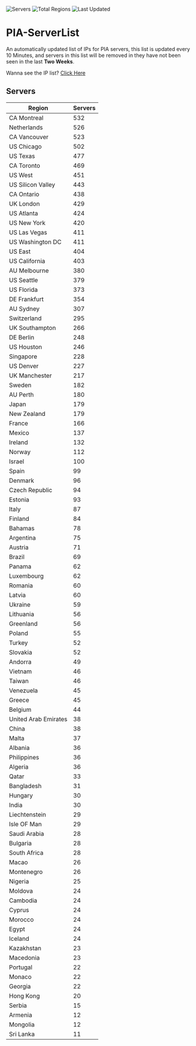 ![Servers](https://img.shields.io/badge/Servers-14,735-darkgreen)
![Total Regions](https://img.shields.io/badge/Total_Regions-97-darkgreen)
![Last Updated](https://img.shields.io/badge/Last_Updated-April_30_2024_05:10_EDT-darkgreen)

# PIA-ServerList
An automatically updated list of IPs for PIA servers, this list is updated every 10 Minutes, and servers in this list will be removed in they have not been seen in the last **Two Weeks**.

Wanna see the IP list? [Click Here](./servers.json)

## Servers
| Region               | Servers |
|----------------------|---------|
| CA Montreal | 532 |
| Netherlands | 526 |
| CA Vancouver | 523 |
| US Chicago | 502 |
| US Texas | 477 |
| CA Toronto | 469 |
| US West | 451 |
| US Silicon Valley | 443 |
| CA Ontario | 438 |
| UK London | 429 |
| US Atlanta | 424 |
| US New York | 420 |
| US Las Vegas | 411 |
| US Washington DC | 411 |
| US East | 404 |
| US California | 403 |
| AU Melbourne | 380 |
| US Seattle | 379 |
| US Florida | 373 |
| DE Frankfurt | 354 |
| AU Sydney | 307 |
| Switzerland | 295 |
| UK Southampton | 266 |
| DE Berlin | 248 |
| US Houston | 246 |
| Singapore | 228 |
| US Denver | 227 |
| UK Manchester | 217 |
| Sweden | 182 |
| AU Perth | 180 |
| Japan | 179 |
| New Zealand | 179 |
| France | 166 |
| Mexico | 137 |
| Ireland | 132 |
| Norway | 112 |
| Israel | 100 |
| Spain | 99 |
| Denmark | 96 |
| Czech Republic | 94 |
| Estonia | 93 |
| Italy | 87 |
| Finland | 84 |
| Bahamas | 78 |
| Argentina | 75 |
| Austria | 71 |
| Brazil | 69 |
| Panama | 62 |
| Luxembourg | 62 |
| Romania | 60 |
| Latvia | 60 |
| Ukraine | 59 |
| Lithuania | 56 |
| Greenland | 56 |
| Poland | 55 |
| Turkey | 52 |
| Slovakia | 52 |
| Andorra | 49 |
| Vietnam | 46 |
| Taiwan | 46 |
| Venezuela | 45 |
| Greece | 45 |
| Belgium | 44 |
| United Arab Emirates | 38 |
| China | 38 |
| Malta | 37 |
| Albania | 36 |
| Philippines | 36 |
| Algeria | 36 |
| Qatar | 33 |
| Bangladesh | 31 |
| Hungary | 30 |
| India | 30 |
| Liechtenstein | 29 |
| Isle OF Man | 29 |
| Saudi Arabia | 28 |
| Bulgaria | 28 |
| South Africa | 28 |
| Macao | 26 |
| Montenegro | 26 |
| Nigeria | 25 |
| Moldova | 24 |
| Cambodia | 24 |
| Cyprus | 24 |
| Morocco | 24 |
| Egypt | 24 |
| Iceland | 24 |
| Kazakhstan | 23 |
| Macedonia | 23 |
| Portugal | 22 |
| Monaco | 22 |
| Georgia | 22 |
| Hong Kong | 20 |
| Serbia | 15 |
| Armenia | 12 |
| Mongolia | 12 |
| Sri Lanka | 11 |